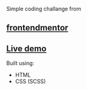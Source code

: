 Simple coding challange from 
  ## [frontendmentor](https://www.frontendmentor.io/challenges/nft-preview-card-component-SbdUL_w0U)

## [Live demo](https://cybulskikacper.github.io/NFT-card-component/)

Built using:

- HTML
- CSS (SCSS)

